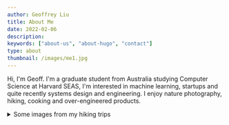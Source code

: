 ```yaml
---
author: Geoffrey Liu
title: About Me
date: 2022-02-06
description:
keywords: ["about-us", "about-hugo", "contact"]
type: about
thumbnail: /images/me1.jpg
---
```


Hi, I'm Geoff. I'm a graduate student from Australia studying Computer Science at Harvard SEAS, I'm interested in machine learning, startups and quite recently systems design and engineering. I enjoy nature photography, hiking, cooking and over-engineered products.

<!-- no toc -->
<details>
  <summary>Some images from my hiking trips</summary>
  
<img src="/images/ls1.png" style="position: relative; margin-left: -45vw; margin-right: 0vw; max-width: 90vw; right:50%; width: 100vw; left:50%" class="rounded-lg shadow-sm w-full object-contain">
<img src="/images/ls2.png" style="position: relative; margin-left: -45vw; margin-right: 0vw; max-width: 90vw; right:50%; width: 90vw; left:50%" class="rounded-lg shadow-sm w-full object-contain">
<img src="/images/ls3.png" style="position: relative; margin-left: -45vw; margin-right: 0vw; max-width: 90vw; right:50%; width: 90vw; left:50%" class="rounded-lg shadow-sm w-full object-contain">

</details>
